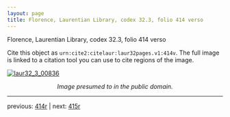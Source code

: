 ```yaml
---
layout: page
title: Florence, Laurentian Library, codex 32.3, folio 414 verso
---
```


Florence, Laurentian Library, codex 32.3, folio 414 verso

Cite this object as `urn:cite2:citelaur:laur32pages.v1:414v`.  The full image is linked to a citation tool you can use to cite regions of the image.

[![laur32_3_00836](http://www.homermultitext.org/iipsrv?IIIF=/project/homer/pyramidal/deepzoom/citelaur/laur32imgs/v1/laur32_3_00836.tif/full/800,/0/default.jpg)](http://www.homermultitext.org/ict2/?urn=urn:cite2:citelaur:laur32imgs.v1:laur32_3_00836) 

<p style="text-align: center; font-style: italic;">Image presumed to in the public domain.</p>

---

previous: [414r](../414r/) | next: [415r](../415r/)